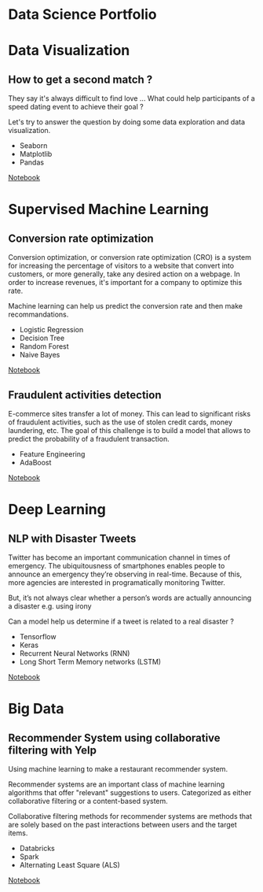 # Data Science Portfolio


# Data Visualization 

## How to get a second match ?

They say it's always difficult to find love ... What could help participants of a speed dating event to achieve their goal ? 

Let's try to answer the question by doing some data exploration and data visualization.


- Seaborn
- Matplotlib
- Pandas

[Notebook](notebooks/Speed_Dating.ipynb)

# Supervised Machine Learning 

## Conversion rate optimization

Conversion optimization, or conversion rate optimization (CRO) is a system for increasing the percentage of visitors to a website that convert into customers, or more generally, take any desired action on a webpage.
In order to increase revenues, it's important for a company to optimize this rate.

Machine learning can help us predict the conversion rate and then make recommandations.

- Logistic Regression
- Decision Tree
- Random Forest
- Naive Bayes

[Notebook](notebooks/Conversion_Rate.ipynb)


## Fraudulent activities detection

E-commerce sites transfer a lot of money. This can lead to significant risks of fraudulent activities, such as the use of stolen credit cards, money laundering, etc.
The goal of this challenge is to build a model that allows to predict the probability of a fraudulent transaction.

- Feature Engineering 
- AdaBoost

[Notebook](notebooks/Fraudulent_Activities.ipynb)

# Deep Learning 

## NLP with Disaster Tweets

Twitter has become an important communication channel in times of emergency.
The ubiquitousness of smartphones enables people to announce an emergency they’re observing in real-time. Because of this, more agencies are interested in programatically monitoring Twitter.

But, it’s not always clear whether a person’s words are actually announcing a disaster e.g. using irony

Can a model help us determine if a tweet is related to a real disaster ? 

- Tensorflow 
- Keras
- Recurrent Neural Networks (RNN)
- Long Short Term Memory networks (LSTM)

[Notebook](notebooks/NLP_with_disaster_Tweets.ipynb)


# Big Data 

## Recommender System using collaborative filtering with Yelp

Using machine learning to make a restaurant recommender system.  

Recommender systems are an important class of machine learning algorithms that offer "relevant" suggestions to users. Categorized as either collaborative filtering or a content-based system. 

Collaborative filtering methods for recommender systems are methods that are solely based on the past interactions between users and the target items.

- Databricks
- Spark
- Alternating Least Square (ALS)

[Notebook](notebooks/Yelp_with_spark.ipynb)
